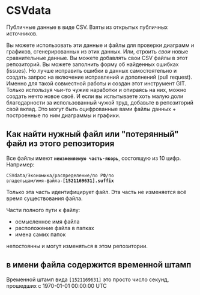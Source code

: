 # CSVdata

Публичные данные в виде CSV. Взяты из открытых публичных источников. 

Вы можете использовать эти данные и файлы для проверки диаграмм и графиков, сгенерированных из этих данных. Или, строить *свои* новые сравнительные данные. Вы можете добавлять свои CSV файлы в этот репозиторий. Вы можете заполнить форму об найденных ошибках (issues). Но лучше исправить ошибки в данных самостоятельно и создать запрос на включение исправлений и дополнений (pull request). Именно для такой совместной работы и создан этот инструмент GIT. Только используя чьи-то чужие наработки и опираясь на них, можно создать нечто новое своё. И если вы испытываете хоть малую доли благодарности за использованный чужой труд, добавьте в репозиторий свой вклад. Это могут быть оцифрованные вами файлы данных + построенные по ним диаграммы и графики. 

## Как найти нужный файл или "потерянный" файл из этого репозитория
Все файлы имеют **`неизменяемую часть-якорь`**, состоящую из 10 цифр. Например:    

<code>CSVdata/Экономика/распределение/по РФ/по владельцам/имя-файла-<b>[1521169631].suffix</b></code>   

Только эта часть идентифицирует файл. Эта часть не изменяется всё время существования файла.

Части полного пути к файлу:
 - осмысленное имя файла
 - расположение файла в папках
 - имена самих папок
 
непостоянны и могут изменяться в этом репозитории.

## в имени файла содержится временной штамп

Временной штамп вида `[1521169631]` это просто число секунд, прошедших с 1970-01-01 00:00:00 UTC


```

```
